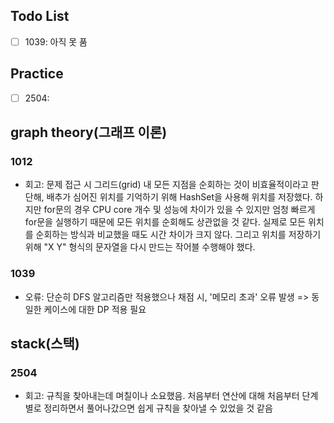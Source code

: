 ## Todo List
- [ ] 1039: 아직 못 품

## Practice
- [ ] 2504: 


## graph theory(그래프 이론)

### 1012
- 회고: 문제 접근 시 그리드(grid) 내 모든 지점을 순회하는 것이 비효율적이라고 판단해, 배추가 심어진 위치를 기억하기 위해 HashSet을 사용해 위치를 저장했다.
하지만 for문의 경우 CPU core 개수 및 성능에 차이가 있을 수 있지만 엄청 빠르게 for문을 실행하기 때문에 모든 위치를 순회해도 상관없을 것 같다.
실제로 모든 위치를 순회하는 방식과 비교했을 때도 시간 차이가 크지 않다. 그리고 위치를 저장하기 위해 "X Y" 형식의 문자열을 다시 만드는 작어블 수행해야 했다.

### 1039
- 오류: 단순히 DFS 알고리즘만 적용했으나 채점 시, '메모리 초과' 오류 발생 => 동일한 케이스에 대한 DP 적용 필요


## stack(스택)

### 2504
- 회고: 규칙을 찾아내는데 며칠이나 소요했음. 처음부터 연산에 대해 처음부터 단계별로 정리하면서 풀어나갔으면 쉽게 규칙을 찾아낼 수 있었을 것 같음